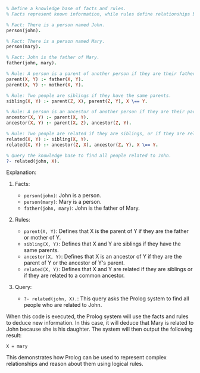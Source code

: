 ```prolog
% Define a knowledge base of facts and rules.
% Facts represent known information, while rules define relationships between facts.

% Fact: There is a person named John.
person(john).

% Fact: There is a person named Mary.
person(mary).

% Fact: John is the father of Mary.
father(john, mary).

% Rule: A person is a parent of another person if they are their father or mother.
parent(X, Y) :- father(X, Y).
parent(X, Y) :- mother(X, Y).

% Rule: Two people are siblings if they have the same parents.
sibling(X, Y) :- parent(Z, X), parent(Z, Y), X \== Y.

% Rule: A person is an ancestor of another person if they are their parent or the ancestor of their parent.
ancestor(X, Y) :- parent(X, Y).
ancestor(X, Y) :- parent(X, Z), ancestor(Z, Y).

% Rule: Two people are related if they are siblings, or if they are related to a common ancestor.
related(X, Y) :- sibling(X, Y).
related(X, Y) :- ancestor(Z, X), ancestor(Z, Y), X \== Y.

% Query the knowledge base to find all people related to John.
?- related(john, X).
```

Explanation:

1. Facts:
   - `person(john)`: John is a person.
   - `person(mary)`: Mary is a person.
   - `father(john, mary)`: John is the father of Mary.

2. Rules:
   - `parent(X, Y)`: Defines that X is the parent of Y if they are the father or mother of Y.
   - `sibling(X, Y)`: Defines that X and Y are siblings if they have the same parents.
   - `ancestor(X, Y)`: Defines that X is an ancestor of Y if they are the parent of Y or the ancestor of Y's parent.
   - `related(X, Y)`: Defines that X and Y are related if they are siblings or if they are related to a common ancestor.

3. Query:
   - `?- related(john, X).`: This query asks the Prolog system to find all people who are related to John.

When this code is executed, the Prolog system will use the facts and rules to deduce new information. In this case, it will deduce that Mary is related to John because she is his daughter. The system will then output the following result:

```
X = mary
```

This demonstrates how Prolog can be used to represent complex relationships and reason about them using logical rules.